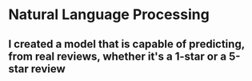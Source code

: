 # Natural Language Processing
## I created a model that is capable of predicting, from real reviews, whether it's a 1-star or a 5-star review
